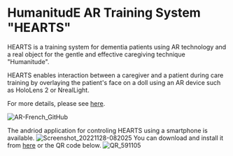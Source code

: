 # HumanitudE AR Training System "HEARTS"

HEARTS is a training system for dementia patients using AR technology and a real object for the gentle and effective caregiving technique "Humanitude".

HEARTS enables interaction between a caregiver and a patient during care training by overlaying the patient's face on a doll using an AR device such as HoloLens 2 or NrealLight. 


For more details, please see [here](https://robotics.ait.kyushu-u.ac.jp/en/archives/research/care).


![AR-French_GitHub](https://user-images.githubusercontent.com/9605301/201794595-6a308bec-41aa-4f05-8498-8a31bcaecc4f.png)


The andriod application for controling HEARTS using a smartphone is available.
![Screenshot_20221128-082025](https://user-images.githubusercontent.com/9605301/204165182-c3b98cf5-971f-409b-8cf4-db72980a16b0.png)
You can download and install it from [here](https://drive.google.com/file/d/1d01UCizBCGMVsgRE0b9ZFohCpLDGCvcX/view?usp=sharing) or the QR code below.
![QR_591105](https://user-images.githubusercontent.com/9605301/204165114-a1977753-8fab-4f0b-93de-4b295161681b.png)



